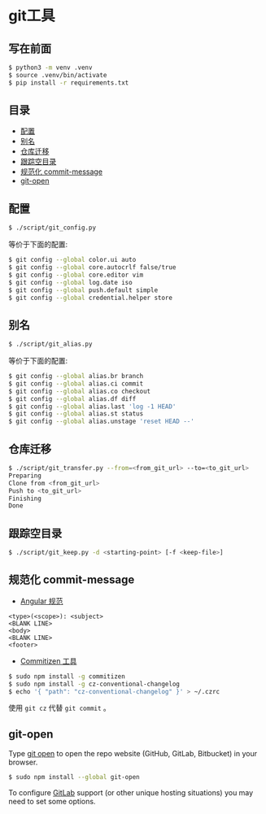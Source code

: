 # git工具

## 写在前面

```sh
$ python3 -m venv .venv
$ source .venv/bin/activate
$ pip install -r requirements.txt
```

## 目录

-   [配置](#配置)
-   [别名](#别名)
-   [仓库迁移](#仓库迁移)
-   [跟踪空目录](#跟踪空目录)
-   [规范化 commit-message](#规范化-commit-message)
-   [git-open](#git-open)

## 配置

```sh
$ ./script/git_config.py
```

等价于下面的配置:

```sh
$ git config --global color.ui auto
$ git config --global core.autocrlf false/true
$ git config --global core.editor vim
$ git config --global log.date iso
$ git config --global push.default simple
$ git config --global credential.helper store
```

## 别名

```sh
$ ./script/git_alias.py
```

等价于下面的配置:

```sh
$ git config --global alias.br branch
$ git config --global alias.ci commit
$ git config --global alias.co checkout
$ git config --global alias.df diff
$ git config --global alias.last 'log -1 HEAD'
$ git config --global alias.st status
$ git config --global alias.unstage 'reset HEAD --'
```

## 仓库迁移

```sh
$ ./script/git_transfer.py --from=<from_git_url> --to=<to_git_url>
Preparing
Clone from <from_git_url>
Push to <to_git_url>
Finishing
Done
```

## 跟踪空目录

```sh
$ ./script/git_keep.py -d <starting-point> [-f <keep-file>]
```

## 规范化 commit-message

-   [Angular 规范](https://github.com/angular/angular.js/blob/master/DEVELOPERS.md#commit-message-format)

```
<type>(<scope>): <subject>
<BLANK LINE>
<body>
<BLANK LINE>
<footer>
```

-   [Commitizen 工具](https://github.com/commitizen/cz-cli#conventional-commit-messages-as-a-global-utility)

```sh
$ sudo npm install -g commitizen
$ sudo npm install -g cz-conventional-changelog
$ echo '{ "path": "cz-conventional-changelog" }' > ~/.czrc
```

使用 `git cz` 代替 `git commit` 。

## git-open

Type [git open](https://github.com/paulirish/git-open) to open the repo website (GitHub, GitLab, Bitbucket) in your browser.

```bash
$ sudo npm install --global git-open
```

To configure [GitLab](https://github.com/paulirish/git-open/blob/master/git-open.1.md#gitlab-options) support (or other unique hosting situations) you may need to set some options.

